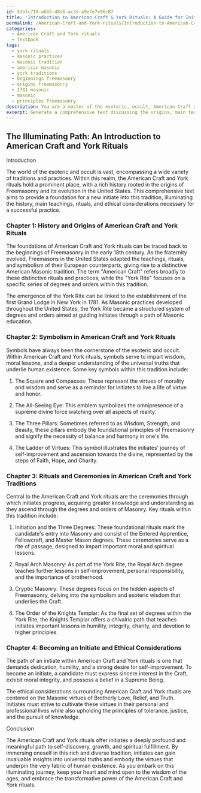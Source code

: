 ```yaml
---
id: 5dbfc718-a6b5-48d6-ac3d-a9e7e7e96c87
title: 'Introduction to American Craft & York Rituals: A Guide for Initiates'
permalink: /American-Craft-and-York-rituals/Introduction-to-American-Craft-York-Rituals-A-Guide-for-Initiates/
categories:
  - American Craft and York rituals
  - Textbook
tags:
  - york rituals
  - masonic practices
  - masonic tradition
  - american masonic
  - york traditions
  - beginnings freemasonry
  - origins freemasonry
  - 1781 masonic
  - masonic
  - principles freemasonry
description: You are a master of the esoteric, occult, American Craft and York rituals and education, you have written many textbooks on the subject in ways that provide students with rich and deep understanding of the subject. You are being asked to write textbook-like sections on a topic and you do it with full context, explainability, and reliability in accuracy to the true facts of the topic at hand, in a textbook style that a student would easily be able to learn from, in a rich, engaging, and contextual way. Always include relevant context (such as formulas and history), related concepts, and in a way that someone can gain deep insights from.
excerpt: Generate a comprehensive text discussing the origins, main teachings, and practices of American Craft and York rituals for the purpose of educating and enlightening a new initiate on this occult tradition. This should include the history and influences, symbolism, key rituals and their components, as well as the process to become an initiate. Please provide guidance on the mindset and ethical considerations required for a successful practice within this domain.
---
```


## The Illuminating Path: An Introduction to American Craft and York Rituals

Introduction

The world of the esoteric and occult is vast, encompassing a wide variety of traditions and practices. Within this realm, the American Craft and York rituals hold a prominent place, with a rich history rooted in the origins of Freemasonry and its evolution in the United States. This comprehensive text aims to provide a foundation for a new initiate into this tradition, illuminating the history, main teachings, rituals, and ethical considerations necessary for a successful practice.

### Chapter 1: History and Origins of American Craft and York Rituals

The foundations of American Craft and York rituals can be traced back to the beginnings of Freemasonry in the early 18th century. As the fraternity evolved, Freemasons in the United States adapted the teachings, rituals, and symbolism of their European counterparts, giving rise to a distinctive American Masonic tradition. The term "American Craft" refers broadly to these distinctive rituals and practices, while the "York Rite" focuses on a specific series of degrees and orders within this tradition.

The emergence of the York Rite can be linked to the establishment of the first Grand Lodge in New York in 1781. As Masonic practices developed throughout the United States, the York Rite became a structured system of degrees and orders aimed at guiding initiates through a path of Masonic education.

### Chapter 2: Symbolism in American Craft and York Rituals

Symbols have always been the cornerstone of the esoteric and occult. Within American Craft and York rituals, symbols serve to impart wisdom, moral lessons, and a deeper understanding of the universal truths that underlie human existence. Some key symbols within this tradition include:

1. The Square and Compasses: These represent the virtues of morality and wisdom and serve as a reminder for initiates to live a life of virtue and honor.

2. The All-Seeing Eye: This emblem symbolizes the omnipresence of a supreme divine force watching over all aspects of reality.

3. The Three Pillars: Sometimes referred to as Wisdom, Strength, and Beauty, these pillars embody the foundational principles of Freemasonry and signify the necessity of balance and harmony in one's life.

4. The Ladder of Virtues: This symbol illustrates the initiates' journey of self-improvement and ascension towards the divine, represented by the steps of Faith, Hope, and Charity.

### Chapter 3: Rituals and Ceremonies in American Craft and York Traditions

Central to the American Craft and York rituals are the ceremonies through which initiates progress, acquiring greater knowledge and understanding as they ascend through the degrees and orders of Masonry. Key rituals within this tradition include:

1. Initiation and the Three Degrees: These foundational rituals mark the candidate's entry into Masonry and consist of the Entered Apprentice, Fellowcraft, and Master Mason degrees. These ceremonies serve as a rite of passage, designed to impart important moral and spiritual lessons.

2. Royal Arch Masonry: As part of the York Rite, the Royal Arch degree teaches further lessons in self-improvement, personal responsibility, and the importance of brotherhood.

3. Cryptic Masonry: These degrees focus on the hidden aspects of Freemasonry, delving into the symbolism and esoteric wisdom that underlies the Craft.

4. The Order of the Knights Templar: As the final set of degrees within the York Rite, the Knights Templar offers a chivalric path that teaches initiates important lessons in humility, integrity, charity, and devotion to higher principles.

### Chapter 4: Becoming an Initiate and Ethical Considerations

The path of an initiate within American Craft and York rituals is one that demands dedication, humility, and a strong desire for self-improvement. To become an initiate, a candidate must express sincere interest in the Craft, exhibit moral integrity, and possess a belief in a Supreme Being.

The ethical considerations surrounding American Craft and York rituals are centered on the Masonic virtues of Brotherly Love, Relief, and Truth. Initiates must strive to cultivate these virtues in their personal and professional lives while also upholding the principles of tolerance, justice, and the pursuit of knowledge.

Conclusion

The American Craft and York rituals offer initiates a deeply profound and meaningful path to self-discovery, growth, and spiritual fulfillment. By immersing oneself in this rich and diverse tradition, initiates can gain invaluable insights into universal truths and embody the virtues that underpin the very fabric of human existence. As you embark on this illuminating journey, keep your heart and mind open to the wisdom of the ages, and embrace the transformative power of the American Craft and York rituals.
